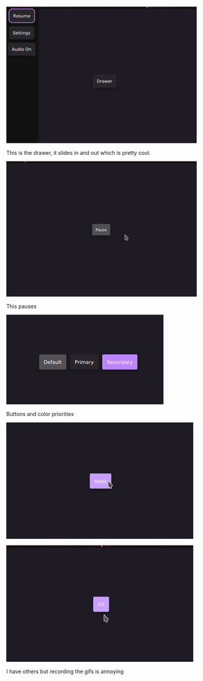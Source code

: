 ![Drawer](img/Drawer.png)

This is the drawer, it slides in and out which is pretty cool.

![pause demo](img/pausedemo.gif)

This pauses

![buttons](img/buttons.png) 

Buttons and color priorities


![toast demo](img/toast.gif)

![node list](img/nodelist.gif)

I have others but recording the gifs is annoying

